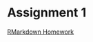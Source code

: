 # Assignment 1
[RMarkdown Homework](https://github.com/pjournal/boun01-cagataynufer/Assignment1.html)
